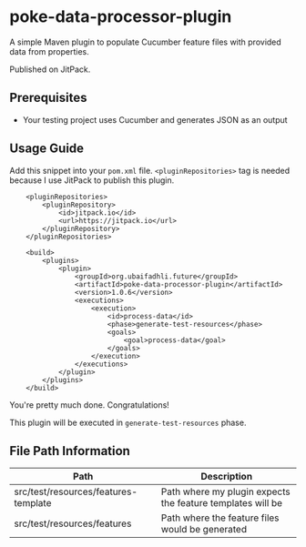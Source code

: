 # poke-data-processor-plugin

A simple Maven plugin to populate Cucumber feature files with provided data from properties.

Published on JitPack.

## Prerequisites
- Your testing project uses Cucumber and generates JSON as an output

## Usage Guide
Add this snippet into your `pom.xml` file. `<pluginRepositories>` tag is needed because I use JitPack to publish this plugin.
```
    <pluginRepositories>
        <pluginRepository>
            <id>jitpack.io</id>
            <url>https://jitpack.io</url>
        </pluginRepository>
    </pluginRepositories>

    <build>
        <plugins>
            <plugin>
                <groupId>org.ubaifadhli.future</groupId>
                <artifactId>poke-data-processor-plugin</artifactId>
                <version>1.0.6</version>
                <executions>
                    <execution>
                        <id>process-data</id>
                        <phase>generate-test-resources</phase>
                        <goals>
                            <goal>process-data</goal>
                        </goals>
                    </execution>
                </executions>
            </plugin>
        </plugins>
    </build>
```

You're pretty much done. Congratulations!

This plugin will be executed in `generate-test-resources` phase.

## File Path Information
| Path | Description | 
| ----------- | ----------- |
| src/test/resources/features-template | Path where my plugin expects the feature templates will be |
| src/test/resources/features | Path where the feature files would be generated |
